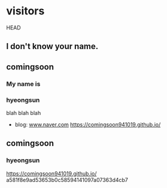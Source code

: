 # visitors

 HEAD
## I don't know your name.
## comingsoon
### My name is
### hyeongsun

blah blah blah

- blog: www.naver.com 
https://comingsoon941019.github.io/

## comingsoon

### hyeongsun

https://comingsoon941019.github.io/
 a581f8e9ad53653b0c58594141097a07363d4cb7
